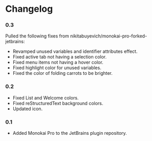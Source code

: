 # Changelog

### 0.3

Pulled the following fixes from nikitabuyevich/monokai-pro-forked-jetbrains:
- Revamped unused variables and identifier attributes effect.
- Fixed active tab not having a selection color.
- Fixed menu items not having a hover color.
- Fixed highlight color for unused variables.
- Fixed the color of folding carrots to be brighter.

### 0.2

- Fixed List and Welcome colors.
- Fixed reStructuredText background colors.
- Updated icon.

### 0.1

- Added Monokai Pro to the JetBrains plugin repository.
